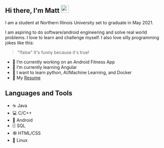 ## Hi there, I'm Matt <img src="https://media.giphy.com/media/hvRJCLFzcasrR4ia7z/giphy.gif" width="25px">
I am a student at Northern Illinois University set to graduate in May 2021.

I am aspiring to do software/android engineering and solve real world problems. I love to learn and challenge myself. I also love silly programming jokes like this: 
> "!false" It's funny because it's true!

- 🔭 I’m currently working on an Android Fitness App
- 🌱 I’m currently learning Angular
- 🧠 I want to learn python, AI/Machine Learning, and Docker
- 📄 My [Resume](https://docs.google.com/document/d/1sXgypx3p23gqwSnaHgEbY9T6ZXMWgQWi4wqGmJPQZbc/edit?usp=sharing)

## Languages and Tools
- ☕ Java 
- 💻 C/C++
- 📱  Android
- 🗄 SQL
- 🕸 HTML/CSS
- 🐧 Linux
